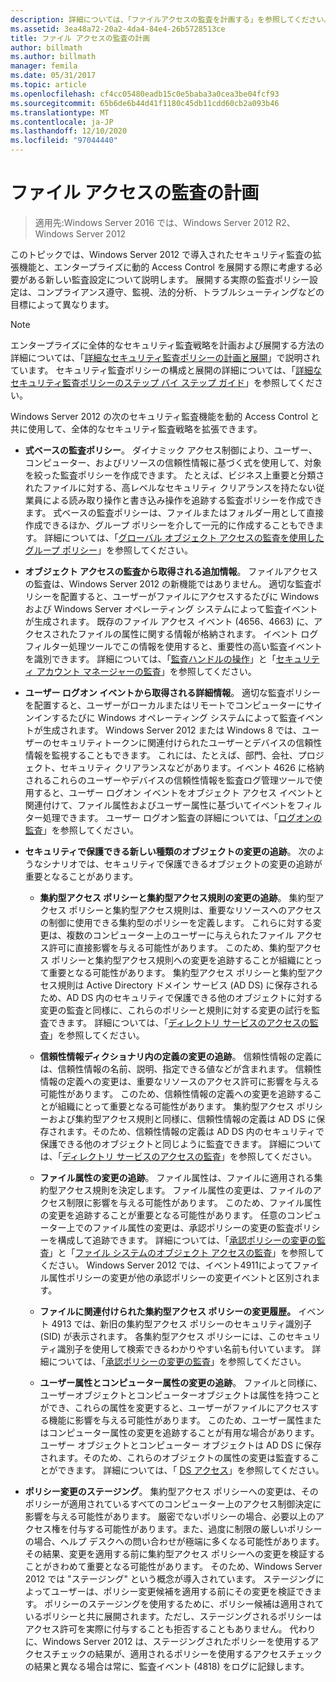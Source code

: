 ```yaml
---
description: 詳細については、「ファイルアクセスの監査を計画する」を参照してください。
ms.assetid: 3ea48a72-20a2-4da4-84e4-26b5728513ce
title: ファイル アクセスの監査の計画
author: billmath
ms.author: billmath
manager: femila
ms.date: 05/31/2017
ms.topic: article
ms.openlocfilehash: cf4cc05480eadb15c0e5baba3a0cea3be04fcf93
ms.sourcegitcommit: 65b6de6b44d41f1180c45db11cdd60cb2a093b46
ms.translationtype: MT
ms.contentlocale: ja-JP
ms.lasthandoff: 12/10/2020
ms.locfileid: "97044440"
---
```

# <a name="plan-for-file-access-auditing"></a>ファイル アクセスの監査の計画

>適用先:Windows Server 2016 では、Windows Server 2012 R2、Windows Server 2012

このトピックでは、Windows Server 2012 で導入されたセキュリティ監査の拡張機能と、エンタープライズに動的 Access Control を展開する際に考慮する必要がある新しい監査設定について説明します。 展開する実際の監査ポリシー設定は、コンプライアンス遵守、監視、法的分析、トラブルシューティングなどの目標によって異なります。

> [!NOTE]
> エンタープライズに全体的なセキュリティ監査戦略を計画および展開する方法の詳細については、「[詳細なセキュリティ監査ポリシーの計画と展開](https://go.microsoft.com/fwlink/?LinkID=191139)」で説明されています。 セキュリティ監査ポリシーの構成と展開の詳細については、「[詳細なセキュリティ監査ポリシーのステップ バイ ステップ ガイド](https://go.microsoft.com/fwlink/?LinkID=191141)」を参照してください。

Windows Server 2012 の次のセキュリティ監査機能を動的 Access Control と共に使用して、全体的なセキュリティ監査戦略を拡張できます。

-   **式ベースの監査ポリシー**。 ダイナミック アクセス制御により、ユーザー、コンピューター、およびリソースの信頼性情報に基づく式を使用して、対象を絞った監査ポリシーを作成できます。 たとえば、ビジネス上重要と分類されたファイルに対する、高レベルなセキュリティ クリアランスを持たない従業員による読み取り操作と書き込み操作を追跡する監査ポリシーを作成できます。 式ベースの監査ポリシーは、ファイルまたはフォルダー用として直接作成できるほか、グループ ポリシーを介して一元的に作成することもできます。 詳細については、「[グローバル オブジェクト アクセスの監査を使用したグループ ポリシー](https://go.microsoft.com/fwlink/?LinkId=241498)」を参照してください。

-   **オブジェクト アクセスの監査から取得される追加情報**。 ファイルアクセスの監査は、Windows Server 2012 の新機能ではありません。 適切な監査ポリシーを配置すると、ユーザーがファイルにアクセスするたびに Windows および Windows Server オペレーティング システムによって監査イベントが生成されます。 既存のファイル アクセス イベント (4656、4663) に、アクセスされたファイルの属性に関する情報が格納されます。 イベント ログ フィルター処理ツールでこの情報を使用すると、重要性の高い監査イベントを識別できます。 詳細については、「[監査ハンドルの操作](/previous-versions/windows/it-pro/windows-server-2008-R2-and-2008/dd772626(v=ws.10))」と「[セキュリティ アカウント マネージャーの監査](https://go.microsoft.com/fwlink/?LinkId=241501)」を参照してください。

-   **ユーザー ログオン イベントから取得される詳細情報**。 適切な監査ポリシーを配置すると、ユーザーがローカルまたはリモートでコンピューターにサインインするたびに Windows オペレーティング システムによって監査イベントが生成されます。 Windows Server 2012 または Windows 8 では、ユーザーのセキュリティトークンに関連付けられたユーザーとデバイスの信頼性情報を監視することもできます。 これには、たとえば、部門、会社、プロジェクト、セキュリティ クリアランスなどがあります。イベント 4626 に格納されるこれらのユーザーやデバイスの信頼性情報を監査ログ管理ツールで使用すると、ユーザー ログオン イベントをオブジェクト アクセス イベントと関連付けて、ファイル属性およびユーザー属性に基づいてイベントをフィルター処理できます。 ユーザー ログオン監査の詳細については、「[ログオンの監査](https://go.microsoft.com/fwlink/?LinkId=241502)」を参照してください。

-   **セキュリティで保護できる新しい種類のオブジェクトの変更の追跡**。 次のようなシナリオでは、セキュリティで保護できるオブジェクトの変更の追跡が重要となることがあります。

    -   **集約型アクセス ポリシーと集約型アクセス規則の変更の追跡**。 集約型アクセス ポリシーと集約型アクセス規則は、重要なリソースへのアクセスの制御に使用できる集約型のポリシーを定義します。 これらに対する変更は、複数のコンピューター上のユーザーに与えられたファイル アクセス許可に直接影響を与える可能性があります。 このため、集約型アクセス ポリシーと集約型アクセス規則への変更を追跡することが組織にとって重要となる可能性があります。 集約型アクセス ポリシーと集約型アクセス規則は Active Directory ドメイン サービス (AD DS) に保存されるため、AD DS 内のセキュリティで保護できる他のオブジェクトに対する変更の監査と同様に、これらのポリシーと規則に対する変更の試行を監査できます。 詳細については、「[ディレクトリ サービスのアクセスの監査](/previous-versions/windows/it-pro/windows-server-2008-R2-and-2008/dd941618(v=ws.10))」を参照してください。

    -   **信頼性情報ディクショナリ内の定義の変更の追跡**。 信頼性情報の定義には、信頼性情報の名前、説明、指定できる値などが含まれます。 信頼性情報の定義への変更は、重要なリソースのアクセス許可に影響を与える可能性があります。 このため、信頼性情報の定義への変更を追跡することが組織にとって重要となる可能性があります。 集約型アクセス ポリシーおよび集約型アクセス規則と同様に、信頼性情報の定義は AD DS に保存されます。そのため、信頼性情報の定義は AD DS 内のセキュリティで保護できる他のオブジェクトと同じように監査できます。 詳細については、「[ディレクトリ サービスのアクセスの監査](/previous-versions/windows/it-pro/windows-server-2008-R2-and-2008/dd941618(v=ws.10))」を参照してください。

    -   **ファイル属性の変更の追跡**。 ファイル属性は、ファイルに適用される集約型アクセス規則を決定します。 ファイル属性の変更は、ファイルのアクセス制限に影響を与える可能性があります。 このため、ファイル属性の変更を追跡することが重要となる可能性があります。 任意のコンピューター上でのファイル属性の変更は、承認ポリシーの変更の監査ポリシーを構成して追跡できます。 詳細については、「[承認ポリシーの変更の監査](https://go.microsoft.com/fwlink/?LinkId=241504)」と「[ファイル システムのオブジェクト アクセスの監査](https://go.microsoft.com/fwlink/?LinkId=241505)」を参照してください。 Windows Server 2012 では、イベント4911によってファイル属性ポリシーの変更が他の承認ポリシーの変更イベントと区別されます。

    -   **ファイルに関連付けられた集約型アクセス ポリシーの変更履歴。** イベント 4913 では、新旧の集約型アクセス ポリシーのセキュリティ識別子 (SID) が表示されます。 各集約型アクセス ポリシーには、このセキュリティ識別子を使用して検索できるわかりやすい名前も付いています。 詳細については、「[承認ポリシーの変更の監査](https://go.microsoft.com/fwlink/?LinkId=241504)」を参照してください。

    -   **ユーザー属性とコンピューター属性の変更の追跡**。 ファイルと同様に、ユーザーオブジェクトとコンピューターオブジェクトは属性を持つことができ、これらの属性を変更すると、ユーザーがファイルにアクセスする機能に影響を与える可能性があります。 このため、ユーザー属性またはコンピューター属性の変更を追跡することが有用な場合があります。 ユーザー オブジェクトとコンピューター オブジェクトは AD DS に保存されます。そのため、これらのオブジェクトの属性の変更は監査することができます。 詳細については、「 [DS アクセス](https://go.microsoft.com/fwlink/?LinkId=241508)」を参照してください。

-   **ポリシー変更のステージング**。 集約型アクセス ポリシーへの変更は、そのポリシーが適用されているすべてのコンピューター上のアクセス制御決定に影響を与える可能性があります。 厳密でないポリシーの場合、必要以上のアクセス権を付与する可能性があります。また、過度に制限の厳しいポリシーの場合、ヘルプ デスクへの問い合わせが極端に多くなる可能性があります。 その結果、変更を適用する前に集約型アクセス ポリシーへの変更を検証することがきわめて重要となる可能性があります。 そのため、Windows Server 2012 では "ステージング" という概念が導入されています。 ステージングによってユーザーは、ポリシー変更候補を適用する前にその変更を検証できます。 ポリシーのステージングを使用するために、ポリシー候補は適用されているポリシーと共に展開されます。ただし、ステージングされるポリシーはアクセス許可を実際に付与することも拒否することもありません。 代わりに、Windows Server 2012 は、ステージングされたポリシーを使用するアクセスチェックの結果が、適用されるポリシーを使用するアクセスチェックの結果と異なる場合は常に、監査イベント (4818) をログに記録します。


